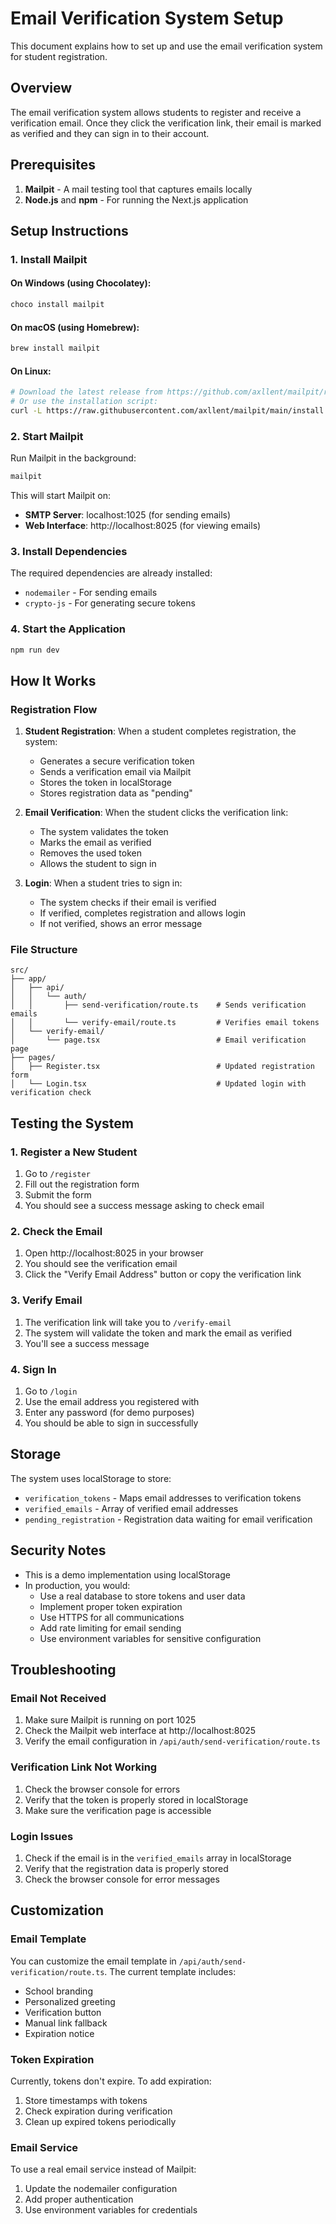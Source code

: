 # Email Verification System Setup

This document explains how to set up and use the email verification system for student registration.

## Overview

The email verification system allows students to register and receive a verification email. Once they click the verification link, their email is marked as verified and they can sign in to their account.

## Prerequisites

1. **Mailpit** - A mail testing tool that captures emails locally
2. **Node.js** and **npm** - For running the Next.js application

## Setup Instructions

### 1. Install Mailpit

#### On Windows (using Chocolatey):
```bash
choco install mailpit
```

#### On macOS (using Homebrew):
```bash
brew install mailpit
```

#### On Linux:
```bash
# Download the latest release from https://github.com/axllent/mailpit/releases
# Or use the installation script:
curl -L https://raw.githubusercontent.com/axllent/mailpit/main/install.sh | bash
```

### 2. Start Mailpit

Run Mailpit in the background:
```bash
mailpit
```

This will start Mailpit on:
- **SMTP Server**: localhost:1025 (for sending emails)
- **Web Interface**: http://localhost:8025 (for viewing emails)

### 3. Install Dependencies

The required dependencies are already installed:
- `nodemailer` - For sending emails
- `crypto-js` - For generating secure tokens

### 4. Start the Application

```bash
npm run dev
```

## How It Works

### Registration Flow

1. **Student Registration**: When a student completes registration, the system:
   - Generates a secure verification token
   - Sends a verification email via Mailpit
   - Stores the token in localStorage
   - Stores registration data as "pending"

2. **Email Verification**: When the student clicks the verification link:
   - The system validates the token
   - Marks the email as verified
   - Removes the used token
   - Allows the student to sign in

3. **Login**: When a student tries to sign in:
   - The system checks if their email is verified
   - If verified, completes registration and allows login
   - If not verified, shows an error message

### File Structure

```
src/
├── app/
│   ├── api/
│   │   └── auth/
│   │       ├── send-verification/route.ts    # Sends verification emails
│   │       └── verify-email/route.ts         # Verifies email tokens
│   └── verify-email/
│       └── page.tsx                          # Email verification page
├── pages/
│   ├── Register.tsx                          # Updated registration form
│   └── Login.tsx                             # Updated login with verification check
```

## Testing the System

### 1. Register a New Student

1. Go to `/register`
2. Fill out the registration form
3. Submit the form
4. You should see a success message asking to check email

### 2. Check the Email

1. Open http://localhost:8025 in your browser
2. You should see the verification email
3. Click the "Verify Email Address" button or copy the verification link

### 3. Verify Email

1. The verification link will take you to `/verify-email`
2. The system will validate the token and mark the email as verified
3. You'll see a success message

### 4. Sign In

1. Go to `/login`
2. Use the email address you registered with
3. Enter any password (for demo purposes)
4. You should be able to sign in successfully

## Storage

The system uses localStorage to store:
- `verification_tokens` - Maps email addresses to verification tokens
- `verified_emails` - Array of verified email addresses
- `pending_registration` - Registration data waiting for email verification

## Security Notes

- This is a demo implementation using localStorage
- In production, you would:
  - Use a real database to store tokens and user data
  - Implement proper token expiration
  - Use HTTPS for all communications
  - Add rate limiting for email sending
  - Use environment variables for sensitive configuration

## Troubleshooting

### Email Not Received

1. Make sure Mailpit is running on port 1025
2. Check the Mailpit web interface at http://localhost:8025
3. Verify the email configuration in `/api/auth/send-verification/route.ts`

### Verification Link Not Working

1. Check the browser console for errors
2. Verify that the token is properly stored in localStorage
3. Make sure the verification page is accessible

### Login Issues

1. Check if the email is in the `verified_emails` array in localStorage
2. Verify that the registration data is properly stored
3. Check the browser console for error messages

## Customization

### Email Template

You can customize the email template in `/api/auth/send-verification/route.ts`. The current template includes:
- School branding
- Personalized greeting
- Verification button
- Manual link fallback
- Expiration notice

### Token Expiration

Currently, tokens don't expire. To add expiration:
1. Store timestamps with tokens
2. Check expiration during verification
3. Clean up expired tokens periodically

### Email Service

To use a real email service instead of Mailpit:
1. Update the nodemailer configuration
2. Add proper authentication
3. Use environment variables for credentials 